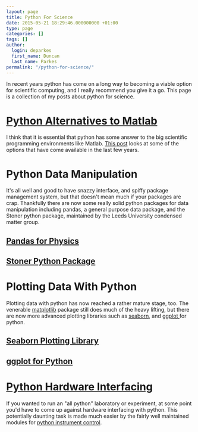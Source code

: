 ```yaml
---
layout: page
title: Python For Science
date: 2015-05-21 18:29:46.000000000 +01:00
type: page
categories: []
tags: []
author:
  login: deparkes
  first_name: Duncan
  last_name: Parkes
permalink: "/python-for-science/"
---
```

In recent years python has come on a long way to becoming a viable option for scientific computing, and I really recommend you give it a go. This page is a collection of my posts about python for science.
<h1><a href="{{site.baseurl}}/2015/02/28/python-alternatives-to-matlab/">Python Alternatives to Matlab</a></h1>
I think that it is essential that python has some answer to the big scientific programming environments like Matlab. <a href="{{site.baseurl}}/2015/02/28/python-alternatives-to-matlab/">This post</a> looks at some of the options that have come available in the last few years.
<h1><strong>Python Data Manipulation</strong></h1>
It's all well and good to have snazzy interface, and spiffy package management system, but that doesn't mean much if your packages are crap. Thankfully there are now some really solid python packages for data manipulation including pandas, a general purpose data package, and the Stoner python package, maintained by the Leeds University condensed matter group.
<h2><a href="{{site.baseurl}}/2015/04/05/python-pandas-for-physics/">Pandas for Physics</a></h2>
<h2><a href="{{site.baseurl}}/2015/02/17/the-stoner-python-package/">Stoner Python Package</a></h2>
<h1>Plotting Data With Python</h1>
Plotting data with python has now reached a rather mature stage, too. The venerable <a href="http://matplotlib.org/">matplotlib</a> package still does much of the heavy lifting, but there are now more advanced plotting libraries such as <a href="{{site.baseurl}}/2015/05/05/seaborn-python-plotting-library/">seaborn</a>, and <a href="{{site.baseurl}}/2015/04/18/ggplot-for-python/">ggplot </a>for python.
<h2><a href="{{site.baseurl}}/2015/05/05/seaborn-python-plotting-library/">Seaborn Plotting Library</a></h2>
<h2><a href="{{site.baseurl}}/2015/04/18/ggplot-for-python/">ggplot for Python</a></h2>
<h1><a href="{{site.baseurl}}/2015/03/03/python-instrument-control/">Python Hardware Interfacing</a></h1>
If you wanted to run an "all python" laboratory or experiment, at some point you'd have to come up against hardware interfacing with python. This potentially daunting task is made much easier by the fairly well maintained modules for <a href="{{site.baseurl}}/2015/03/03/python-instrument-control/">python instrument control</a>.

